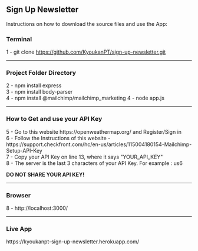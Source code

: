 <h2>Sign Up Newsletter</h2>

<p>Instructions on how to download the source files and use the App: </p>

<h3>Terminal</h3>

1 - git clone https://github.com/KyoukanPT/sign-up-newsletter.git

<hr>

<h3>Project Folder Directory</h3>

2 - npm install express<br>
3 - npm install body-parser<br>
4 - npm install @mailchimp/mailchimp_marketing
4 - node app.js

<hr>

<h3>How to Get and use your API Key</h3>
5 - Go to this website https://openweathermap.org/ and Register/Sign in<br>
6 - Follow the Instructions of this website - https://support.checkfront.com/hc/en-us/articles/115004180154-Mailchimp-Setup-API-Key<br>
7 - Copy your API Key on line 13, where it says "YOUR_API_KEY"<br>
8 - The server is the last 3 characters of your API Key. For example : us6<br>

<strong>DO NOT SHARE YOUR API KEY!</strong>

<hr>

<h3>Browser</h3>
8 - http://localhost:3000/

<hr>

<h3>Live App</h3>
https://kyoukanpt-sign-up-newsletter.herokuapp.com/
